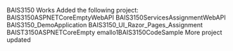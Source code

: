 BAIS3150 Works
Added the following project:
BAIS3150ASPNETCoreEmptyWebAPI
BAIS3150ServicesAssignmentWebAPI
BAIS3150_DemoApplication
BAIS3150_UI_Razor_Pages_Assignment
BAIST3150ASPNETCoreEmpty
emallo1BAIS3150CodeSample
More project updated
